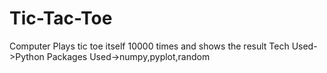 # Tic-Tac-Toe
 Computer Plays tic toe itself 10000 times and shows the result
Tech Used->Python
Packages Used->numpy,pyplot,random
